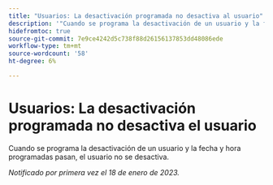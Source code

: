 ```yaml
---
title: "Usuarios: La desactivación programada no desactiva al usuario"
description: '"Cuando se programa la desactivación de un usuario y la fecha y hora programadas pasan, el usuario no se desactiva".'
hidefromtoc: true
source-git-commit: 7e9ce4242d5c738f88d26156137853dd48086ede
workflow-type: tm+mt
source-wordcount: '58'
ht-degree: 6%

---
```



# Usuarios: La desactivación programada no desactiva el usuario

Cuando se programa la desactivación de un usuario y la fecha y hora programadas pasan, el usuario no se desactiva.

_Notificado por primera vez el 18 de enero de 2023._


